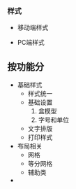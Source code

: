 ### 样式

- 移动端样式

- PC端样式


## 按功能分
- 基础样式
    * 样式统一
    * 基础设置
        1. 盒模型
        2. 字号和单位
    * 文字排版
    * 打印样式
- 布局相关
    * 网格
    * 等分网格
    * 辅助类
- 